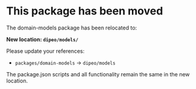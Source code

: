 # This package has been moved

The domain-models package has been relocated to:

**New location: `dipeo/models/`**

Please update your references:
- `packages/domain-models` → `dipeo/models`

The package.json scripts and all functionality remain the same in the new location.